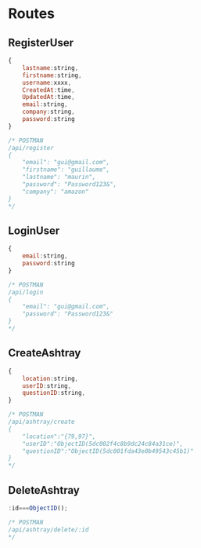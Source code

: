 # Routes

## RegisterUser

```javascript
{
    lastname:string,
    firstname:string,
    username:xxxx,
    CreatedAt:time,
    UpdatedAt:time,
    email:string,
    company:string,
    password:string
}

/* POSTMAN
/api/register
{
    "email": "gui@gmail.com",
    "firstname": "guillaume",
    "lastname": "maurin",
    "password": "Password123&",
    "company": "amazon"
}
*/
```

## LoginUser

```javascript
{
    email:string,
    password:string
}

/* POSTMAN
/api/login
{
    "email": "gui@gmail.com",
    "password": "Password123&"
}
*/
```

## CreateAshtray

```javascript
{
    location:string,
    userID:string,
    questionID:string,
}

/* POSTMAN
/api/ashtray/create
{
    "location":"{79,97}",
    "userID":"ObjectID(5dc002f4c8b9dc24c84a31ce)",
    "questionID":"ObjectID(5dc001fda43e0b49543c45b1)"
}
*/
```

## DeleteAshtray

```javascript
:id===ObjectID();

/* POSTMAN
/api/ashtray/delete/:id
*/
```
